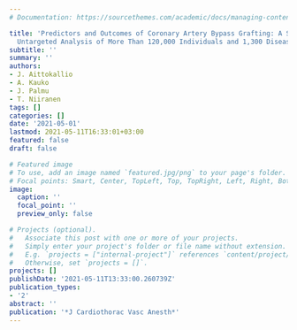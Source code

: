```yaml
---
# Documentation: https://sourcethemes.com/academic/docs/managing-content/

title: 'Predictors and Outcomes of Coronary Artery Bypass Grafting: A Systematic and
  Untargeted Analysis of More Than 120,000 Individuals and 1,300 Disease Traits'
subtitle: ''
summary: ''
authors:
- J. Aittokallio
- A. Kauko
- J. Palmu
- T. Niiranen
tags: []
categories: []
date: '2021-05-01'
lastmod: 2021-05-11T16:33:01+03:00
featured: false
draft: false

# Featured image
# To use, add an image named `featured.jpg/png` to your page's folder.
# Focal points: Smart, Center, TopLeft, Top, TopRight, Left, Right, BottomLeft, Bottom, BottomRight.
image:
  caption: ''
  focal_point: ''
  preview_only: false

# Projects (optional).
#   Associate this post with one or more of your projects.
#   Simply enter your project's folder or file name without extension.
#   E.g. `projects = ["internal-project"]` references `content/project/deep-learning/index.md`.
#   Otherwise, set `projects = []`.
projects: []
publishDate: '2021-05-11T13:33:00.260739Z'
publication_types:
- '2'
abstract: ''
publication: '*J Cardiothorac Vasc Anesth*'
---
```


